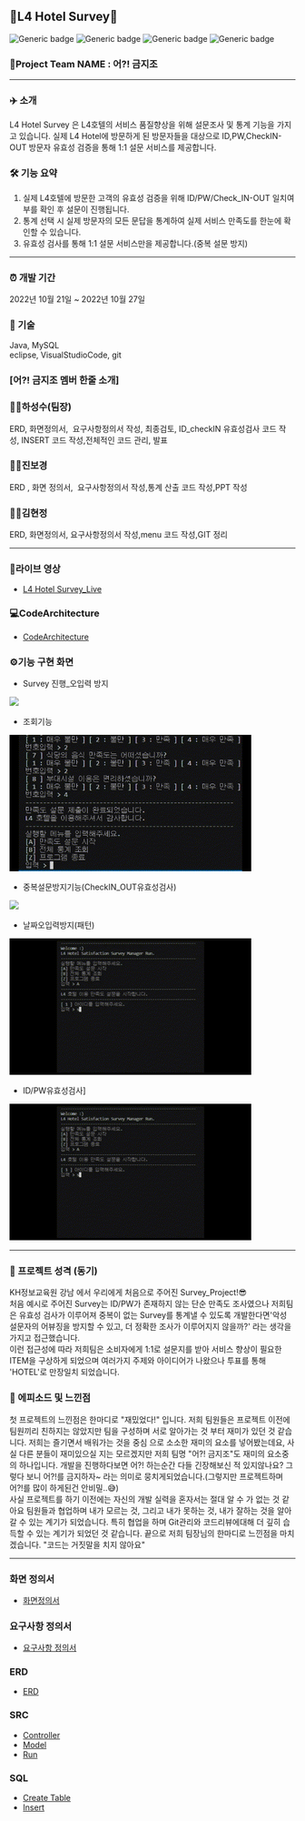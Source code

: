 ## 🏨L4 Hotel Survey🏨  
![Generic badge](https://img.shields.io/badge/java-yellowgreen.svg) ![Generic badge](https://img.shields.io/badge/MySQL-green.svg) ![Generic badge](https://img.shields.io/badge/VisualStudioCode-orange.svg) ![Generic badge](https://img.shields.io/badge/eclipse-blue.svg)  
### 👻Project Team NAME : 어?! 금지조
-----------------------
### ✈️ 소개  
L4 Hotel Survey 은 L4호텔의 서비스 품질향상을 위해 설문조사 및 통계 기능을 가지고 있습니다.
실제 L4 Hotel에 방문하게 된 방문자들을 대상으로 ID,PW,CheckIN-OUT 방문자 유효성 검증을 통해 1:1 설문 서비스를 제공합니다.  

### 🛠 기능 요약  
1. 실제 L4호텔에 방문한 고객의 유효성 검증을 위해 ID/PW/Check_IN-OUT 일치여부를 확인 후 설문이 진행됩니다. 
2. 통계 선택 시 실제 방문자의 모든 문답을 통계하여 실제 서비스 만족도를 한눈에 확인할 수 있습니다.  
3. 유효성 검사를 통해 1:1 설문 서비스만을 제공합니다.(중복 설문 방지)  
-----------------------
### ⏰ 개발 기간
2022년 10월 21일 ~ 2022년 10월 27일  

### 📌 기술
Java, MySQL  
eclipse, VisualStudioCode, git  

### [어?! 금지조 멤버 한줄 소개]  
   
### 👨‍💻하성수(팀장)  
ERD, 화면정의서,  요구사항정의서 작성, 최종검토, ID_checkIN 유효성검사 코드 작성, INSERT 코드 작성,전체적인 코드 관리, 발표  
### 👩‍💻진보경  
ERD , 화면 정의서,  요구사항정의서 작성,통계 산출 코드 작성,PPT 작성  
### 👩‍💻김현정  
ERD, 화면정의서, 요구사항정의서 작성,menu 코드 작성,GIT 정리  

-----------------------
### 🔗라이브 영상  
- [L4 Hotel Survey_Live](https://www.youtube.com/watch?v=vOxSoL28oqM)  
  
### 💻CodeArchitecture  
- [CodeArchitecture](./refers/img/3.png)  

### ⚙️기능 구현 화면  

- Survey 진행_오입력 방지    
<img src="./refers/img/%EC%84%9C%EB%B2%A0%EC%9D%B4%EC%A7%84%ED%96%89_%EC%98%A4%EC%9E%85%EB%A0%A5%EB%B0%A9%EC%A7%80%EA%B8%B0%EB%8A%A5.gif">  

- 조회기능      
<img src="./refers/img/%EC%A1%B0%ED%9A%8C%EA%B8%B0%EB%8A%A5%EB%8F%99%EC%9E%91.gif">  

- 중복설문방지기능(CheckIN_OUT유효성검사)  
<img src="./refers/img/%EC%A4%91%EB%B3%B5%EC%84%A4%EB%AC%B8%EB%B0%A9%EC%A7%80%EA%B8%B0%EB%8A%A5.gif">  

- 날짜오입력방지(패턴)  
<img src="./refers/img/DAYPT.gif"> 

- ID/PW유효성검사]  
<img src="./refers/img/ID_PW%EA%B2%80%EC%A6%9D.gif"> 


-----------------------
### 🤖 프로젝트 성격 (동기)
 KH정보교육원 강남 에서 우리에게 처음으로 주어진 Survey_Project!😎   
처음 예시로 주어진 Survey는 ID/PW가 존재하지 않는 단순 만족도 조사였으나 저희팀은 유효성 검사가 이루어져 중복이 없는 Survey를 통계낼 수 있도록 개발한다면'악성 설문자의 어뷰징을 방지할 수 있고, 더 정확한 조사가 이루어지지 않을까?' 라는 생각을 가지고 접근했습니다.  
이런 접근성에 따라 저희팀은 소비자에게 1:1로 설문지를 받아 서비스 향상이 필요한 ITEM을 구상하게 되었으며 여러가지 주제와 아이디어가 나왔으나 투표를 통해 'HOTEL'로 만장일치 되었습니다.


### 🐤 에피소드 및 느낀점
첫 프로젝트의 느낀점은 한마디로 "재밌었다!" 입니다.  저희 팀원들은 프로젝트 이전에 팀원끼리 친하지는 않았지만 팀을 구성하며 서로 알아가는 것 부터 재미가 있던 것 같습니다. 저희는 즐기면서 배워가는 것을 중심 으로 소소한 재미의 요소를 넣어봤는데요, 사실 다른 분들이 재미있으실 지는 모르겠지만 저희 팀명 "어?! 금지조"도 재미의 요소중의 하나입니다. 개발을 진행하다보면 어?! 하는순간 다들 긴장해보신 적 있지않나요? 그렇다 보니 어?!를 금지하자~ 라는 의미로 뭉치게되었습니다.(그렇지만 프로젝트하며 어?!를 많이 하게된건 안비밀..😅)  
사실 프로젝트를 하기 이전에는 자신의 개발 실력을 혼자서는 절대 알 수 가 없는 것 같아요 팀원들과 협업하며 내가 모르는 것, 그리고 내가 못하는 것, 내가 잘하는 것을 알아갈 수 있는 계기가 되었습니다.  특히 협업을 하며 Git관리와 코드리뷰에대해 더 깊히 습득할 수 있는 계기가 되었던 것 같습니다.  끝으로 저희 팀장님의 한마디로 느낀점을 마치겠습니다. "코드는 거짓말을 치지 않아요"

-----------------------

### 화면 정의서
- [화면정의서](./Final/%ED%99%94%EB%A9%B4%EC%A0%95%EC%9D%98%EC%84%9C_%EC%96%B4_!%EA%B8%88%EC%A7%80%EC%A1%B0.pdf)  

### 요구사항 정의서
- [요구사항 정의서](./Final/%EC%9A%94%EA%B5%AC%EC%82%AC%ED%95%AD%20%EC%A0%95%EC%9D%98%EC%84%9C_%EC%96%B4_!%EA%B8%88%EC%A7%80%EC%A1%B0%20.pdf)  

### ERD  
- [ERD](./Final/ERD_Final.png)  

### SRC  
- [Controller](./src/kh/survey/controller/Controller.java)  
- [Model](./src/kh/survey/model/Model.java)  
- [Run](./src/kh/survey/view/Run.java)  

### SQL
- [Create Table](./SQLs/Create.sql)  
- [Insert](./SQLs/Insert_data.sql)  

